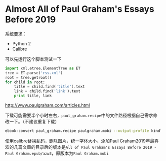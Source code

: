 # Almost All of Paul Graham's Essays Before 2019

系统要求：

 - Python 2
 - Calibre

可以先运行这个脚本测试一下


```py
import xml.etree.ElementTree as ET
tree = ET.parse('rss.xml')
root = tree.getroot()
for child in root:
    title = child.find('title').text
    link = child.find('link').text
    print title, link
```


http://www.paulgraham.com/articles.html


下载可能需要半个小时左右，`paul_graham.recipe`中的文件路径根据自己需求修改一下。（不建议重复下载）


```sh
ebook-convert paul_graham.recipe paulgraham.mobi --output-profile kindle
```

使用calibre替换乱码，删除图片，统一字体大小，添加Paul Graham2019年最喜欢的几篇文章的目录后的版本是`All of Paul Graham's Essays Before 2019 - Paul Graham.epub/azw3`，原版本为`Paul Graham.mobi`

